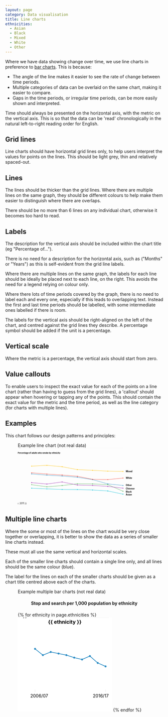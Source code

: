 ```yaml
---
layout: page
category: Data visualisation
title: Line charts
ethnicities:
  - Asian
  - Black
  - Mixed
  - White
  - Other
---
```


Where we have data showing change over time, we use line charts in preference to [bar&nbsp;charts](bar-charts). This is because:

* The angle of the line makes it easier to see the rate of change between time periods.
* Multiple categories of data can be overlaid on the same chart, making it easier to compare.
* Gaps in the time periods, or irregular time periods, can be more easily shown and interpreted.

Time should always be presented on the horizontal axis, with the metric on the vertical axis. This is so that the data can be 'read' chronologically in the natural left-to-right reading order for English.

## Grid lines

Line charts should have horizontal grid lines only, to help users interpret the values for points on the lines. This should be light grey, thin and relatively spaced-out.

## Lines

The lines should be thicker than the grid lines. Where there are multiple lines on the same graph, they should be different colours to help make them easier to distinguish where there are overlaps.

There should be no more than 6 lines on any individual chart, otherwise it becomes too hard to read.

## Labels

The description for the vertical axis should be included within the chart title (eg&nbsp;"Percentage&nbsp;of...").

There is no need for a description for the horizontal axis, such as ("Months" or "Years") as this is self-evident from the grid line labels.

Where there are multiple lines on the same graph, the labels for each line should be ideally be placed next to each line, on the right. This avoids the need for a legend relying on colour only.

Where there lots of time periods covered by the graph, there is no need to label each and every one, especially if this leads to overlapping text. Instead the first and last time periods should be labelled, with some intermediate ones labelled if there is room.

The labels for the vertical axis should be right-aligned on the left of the chart, and centred against the grid lines they describe. A percentage symbol should be added if the unit is a percentage.

## Vertical scale

Where the metric is a percentage, the vertical axis should start from zero.

## Value callouts

To enable users to inspect the exact value for each of the points on a line chart (rather than having to guess from the grid lines), a 'callout' should appear when hovering or tapping any of the points. This should contain the exact value for the metric and the time period, as well as the line category (for charts with multiple lines).

## Examples

This chart follows our design patterns and principles:

<figure class="example good">
  <figcaption>Example line chart (not real data)</figcaption>
  <svg viewbox="0 0 960 420">
    <text x="0" y="40" font-weight="bold">Percentage of adults who smoke by ethnicity</text>
    {% for i in (0..6) %}
      <line x1="50" x2="760" y1="{{ i | times: 50 | plus: 80 }}" y2="{{ i | times: 50 | plus: 80 }}" stroke="#e6e6e6" stroke-width="1" />
      <text x="40" y="{{ i | times: 50 | plus: 85 }}" text-anchor="end" font-size="16">{{ i | times: 5 | minus: 30 | abs }}%</text>
    {% endfor %}
    {% for i in (0..6) %}
      <text x="{{ i | times: 110 | plus: 100 }}" y="405" text-anchor="middle" font-size="16">{{ i | plus: 2011 }}</text>
    {% endfor %}
      <path d="M 100,187.0 L 210,196.0 320,202.0 430,211.0 540,228.0 650,259.0 760,270.0" fill="none" stroke="#2B8CC4" stroke-width="2" />
      <path d="M 100,179.0 L 210,188.0 320,195.0 430,204.0 540,226.0 650,228.0 760,217" fill="none" stroke="#F44336" stroke-width="2" />
      <path d="M 100,265.0 L 210,280 320,271.0 430,258.0 540,259.0 650,264.0 760,312" fill="none" stroke="#4CAF50" stroke-width="2" />
      <path d="M 100,131.0 L 210,125.0 320,135.0 430,156.0 540,161.0 650,167.0 760,169" fill="none" stroke="#FFC107" stroke-width="2" />
      <path d="M 100,250 L 210,260 320,245.0 430,267.0 540,270 650,277.0 760,290" fill="none" stroke="#9C27B0" stroke-width="2" />
      <path d="M 100,290 L 210,295 320,299 430,300 540,303 650,310 760,333" fill="none" stroke="#00BCD4" stroke-width="2" />
      <circle cx="100" cy="187" r="3" fill="#2B8CC4" />
      <circle cx="210" cy="196.0" r="3" fill="#2B8CC4" />
      <circle cx="320" cy="202.0" r="3" fill="#2B8CC4" />
      <circle cx="430" cy="211.0" r="3" fill="#2B8CC4" />
      <circle cx="540" cy="228.0" r="3" fill="#2B8CC4" />
      <circle cx="650" cy="259.0" r="3" fill="#2B8CC4" />
      <circle cx="760" cy="270.0" r="3" fill="#2B8CC4" />
      <circle cx="100" cy="179.0" r="3" fill="#F44336" />
      <circle cx="210" cy="188.0" r="3" fill="#F44336" />
      <circle cx="320" cy="195.0" r="3" fill="#F44336" />
      <circle cx="430" cy="204.0" r="3" fill="#F44336" />
      <circle cx="540" cy="226.0" r="3" fill="#F44336" />
      <circle cx="650" cy="228.0" r="3" fill="#F44336" />
      <circle cx="760" cy="217" r="3" fill="#F44336" />
      <circle cx="100" cy="265.0" r="3" fill="#4CAF50" />
      <circle cx="210" cy="280" r="3" fill="#4CAF50" />
      <circle cx="320" cy="271.0" r="3" fill="#4CAF50" />
      <circle cx="430" cy="258.0" r="3" fill="#4CAF50" />
      <circle cx="540" cy="259.0" r="3" fill="#4CAF50" />
      <circle cx="650" cy="264.0" r="3" fill="#4CAF50" />
      <circle cx="760" cy="312" r="3" fill="#4CAF50" />
      <circle cx="100" cy="131.0" r="3" fill="#FFC107" />
      <circle cx="210" cy="125.0" r="3" fill="#FFC107" />
      <circle cx="320" cy="135.0" r="3" fill="#FFC107" />
      <circle cx="430" cy="156.0" r="3" fill="#FFC107" />
      <circle cx="540" cy="161.0" r="3" fill="#FFC107" />
      <circle cx="650" cy="167.0" r="3" fill="#FFC107" />
      <circle cx="760" cy="169" r="3" fill="#FFC107" />
      <circle cx="100" cy="250" r="3" fill="#9C27B0" />
      <circle cx="210" cy="260" r="3" fill="#9C27B0" />
      <circle cx="320" cy="245.0" r="3" fill="#9C27B0" />
      <circle cx="430" cy="267.0" r="3" fill="#9C27B0" />
      <circle cx="540" cy="270" r="3" fill="#9C27B0" />
      <circle cx="650" cy="277.0" r="3" fill="#9C27B0" />
      <circle cx="760" cy="290" r="3" fill="#9C27B0" />
      <circle cx="100" cy="290" r="3" fill="#00BCD4" />
      <circle cx="210" cy="295" r="3" fill="#00BCD4" />
      <circle cx="320" cy="299" r="3" fill="#00BCD4" />
      <circle cx="430" cy="300" r="3" fill="#00BCD4" />
      <circle cx="540" cy="303" r="3" fill="#00BCD4" />
      <circle cx="650" cy="310" r="3" fill="#00BCD4" />
      <circle cx="760" cy="333" r="3" fill="#00BCD4" />
      <text x="780" y="174" font-weight="bold" font-size="16">Mixed</text>
      <text x="780" y="222" font-weight="bold" font-size="16">White</text>
      <text x="780" y="274" font-weight="bold" font-size="16">Other</text>
      <text x="780" y="298" font-weight="bold" font-size="16">Chinese</text>
      <text x="780" y="322" font-weight="bold" font-size="16">Black</text>
      <text x="780" y="343" font-weight="bold" font-size="16">Asian</text>
  </svg>
</figure>

## Multiple line charts

Where the some or most of the lines on the chart would be very close together or overlapping, it is better to show the data as a series of smaller line charts instead.

These must all use the same vertical and horizontal scales.

Each of the smaller line charts should contain a single line only, and all lines should be the same colour (blue).

The label for the lines on each of the smaller charts should be given as a chart title centred above each of the charts.

<figure class="example good">
  <figcaption>Example multiple bar charts (not real data)</figcaption>
  <div style="font-weight: bold; text-align: center; margin-top: 20px; margin-bottom: 20px;">Stop and search per 1,000 population by ethnicity</div>
  <div class="multiple-charts">
  {% for ethnicity in page.ethnicities %}
    <svg viewbox="0 0 300 300" width="300" height="300" class="small-multiple-chart" style="background-color: white;">
    <text x="150" y="20" text-anchor="middle" font-weight="bold" font-size="16">{{ ethnicity }}</text>
    {% for i in (0..3) %}
      <line x1="40" x2="290" y1="{{ i | times: 60 | plus: 50 }}" y2="{{ i | times: 60 | plus: 50 }}" stroke="#e6e6e6" stroke-width="1" />
      <text x="30" y="{{ i | times: 60 | plus: 55 }}" text-anchor="end" font-size="16">{{ i | times: 50 | minus: 150 | abs }}</text>
    {% endfor %}
    <line x1="55" x2="55" y1="230" y2="238" stroke="#e6e6e6" stroke-width="1"/>
    <line x1="280" x2="280" y1="230" y2="238" stroke="#e6e6e6" stroke-width="1"/>
    <text x="40" y="255" text-anchor="start" font-size="14">2006/07</text>
    <text x="290" y="255" text-anchor="end" font-size="14">2016/17</text>
    <path d="M 55,100 L 80,120 105,110 130,115 155,120 180,128 205,134 230,123 255,145 280,156" stroke="#2B8CC4" stroke-width="2" fill="none" />
    <circle cx="55" cy="100" r="3" fill="#2B8CC4" />
    <circle cx="80" cy="120" r="3" fill="#2B8CC4" />
    <circle cx="105" cy="110" r="3" fill="#2B8CC4" />
    <circle cx="130" cy="115" r="3" fill="#2B8CC4" />
    <circle cx="155" cy="120" r="3" fill="#2B8CC4" />
    <circle cx="180" cy="128" r="3" fill="#2B8CC4" />
    <circle cx="205" cy="134" r="3" fill="#2B8CC4" />
    <circle cx="230" cy="123" r="3" fill="#2B8CC4" />
    <circle cx="255" cy="145" r="3" fill="#2B8CC4" />
    <circle cx="280" cy="156" r="3" fill="#2B8CC4" />
    </svg>
  {% endfor %}
  </div>
</figure>